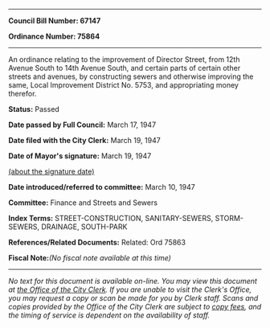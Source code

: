 

********

**Council Bill Number: 67147**
   
**Ordinance Number: 75864**
********

 An ordinance relating to the improvement of Director Street, from 12th Avenue South to 14th Avenue South, and certain parts of certain other streets and avenues, by constructing sewers and otherwise improving the same, Local Improvement District No. 5753, and appropriating money therefor.

**Status:** Passed
   
**Date passed by Full Council:** March 17, 1947
   
**Date filed with the City Clerk:** March 19, 1947
   
**Date of Mayor's signature:** March 19, 1947
   
[(about the signature date)](/~public/approvaldate.htm)
   
   
   
**Date introduced/referred to committee:** March 10, 1947
   
**Committee:** Finance and Streets and Sewers
   
   
**Index Terms:** STREET-CONSTRUCTION, SANITARY-SEWERS, STORM-SEWERS, DRAINAGE, SOUTH-PARK

**References/Related Documents:** Related: Ord 75863

**Fiscal Note:**_(No fiscal note available at this time)_
********

_No text for this document is available on-line. You may view this document at [the Office of the City Clerk](http://www.seattle.gov/leg/clerk/contactUs.htm). If you are unable to visit the Clerk's Office, you may request a copy or scan be made for you by Clerk staff. Scans and copies provided by the Office of the City Clerk are subject to [copy fees](http://clerk.seattle.gov/~public/clerkfees.htm), and the timing of service is dependent on the availability of staff._

